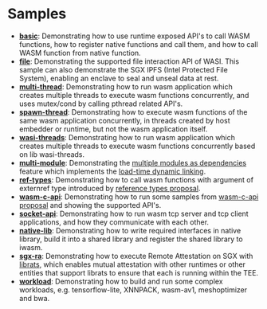 
# Samples
- [**basic**](./basic): Demonstrating how to use runtime exposed API's to call WASM functions, how to register native functions and call them, and how to call WASM function from native function.
- **[file](./file/README.md)**: Demonstrating the supported file interaction API of WASI. This sample can also demonstrate the SGX IPFS (Intel Protected File System), enabling an enclave to seal and unseal data at rest.
- **[multi-thread](./multi-thread/)**: Demonstrating how to run wasm application which creates multiple threads to execute wasm functions concurrently, and uses mutex/cond by calling pthread related API's.
- **[spawn-thread](./spawn-thread)**: Demonstrating how to execute wasm functions of the same wasm application concurrently, in threads created by host embedder or runtime, but not the wasm application itself.
- **[wasi-threads](./wasi-threads/README.md)**: Demonstrating how to run wasm application which creates multiple threads to execute wasm functions concurrently based on lib wasi-threads.
- **[multi-module](./multi-module)**: Demonstrating the [multiple modules as dependencies](./doc/multi_module.md) feature which implements the [load-time dynamic linking](https://webassembly.org/docs/dynamic-linking/).
- **[ref-types](./ref-types)**: Demonstrating how to call wasm functions with argument of externref type introduced by [reference types proposal](https://github.com/WebAssembly/reference-types).
- **[wasm-c-api](./wasm-c-api/README.md)**: Demonstrating how to run some samples from [wasm-c-api proposal](https://github.com/WebAssembly/wasm-c-api) and showing the supported API's.
- **[socket-api](./socket-api/README.md)**: Demonstrating how to run wasm tcp server and tcp client applications, and how they communicate with each other.
- **[native-lib](./native-lib/README.md)**: Demonstrating how to write required interfaces in native library, build it into a shared library and register the shared library to iwasm.
- **[sgx-ra](./sgx-ra/README.md)**: Demonstrating how to execute Remote Attestation on SGX with [librats](https://github.com/inclavare-containers/librats), which enables mutual attestation with other runtimes or other entities that support librats to ensure that each is running within the TEE.
- **[workload](./workload/README.md)**: Demonstrating how to build and run some complex workloads, e.g. tensorflow-lite, XNNPACK, wasm-av1, meshoptimizer and bwa.
